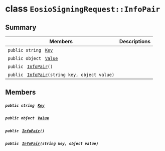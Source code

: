 # class `EosioSigningRequest::InfoPair` 

## Summary

 Members                                | Descriptions                                
----------------------------------------|---------------------------------------------
`public string ` [`Key`](#class_eosio_signing_request_1_1_info_pair_1a67259580f3bed3976cf28dea92a19d30) | 
`public object ` [`Value`](#class_eosio_signing_request_1_1_info_pair_1a2d7e8cd2081ad3db5aa8e597557123e9) | 
`public ` [`InfoPair`](#class_eosio_signing_request_1_1_info_pair_1ac40a33c7f6212b03f4da5a65ead185c0)`()` | 
`public ` [`InfoPair`](#class_eosio_signing_request_1_1_info_pair_1a7737e9686712ae849bf988e7a5cb7c60)`(string key, object value)` | 

## Members

##### `public string ` [`Key`](#class_eosio_signing_request_1_1_info_pair_1a67259580f3bed3976cf28dea92a19d30) 

##### `public object ` [`Value`](#class_eosio_signing_request_1_1_info_pair_1a2d7e8cd2081ad3db5aa8e597557123e9) 

##### `public ` [`InfoPair`](#class_eosio_signing_request_1_1_info_pair_1ac40a33c7f6212b03f4da5a65ead185c0)`()` 

##### `public ` [`InfoPair`](#class_eosio_signing_request_1_1_info_pair_1a7737e9686712ae849bf988e7a5cb7c60)`(string key, object value)` 


